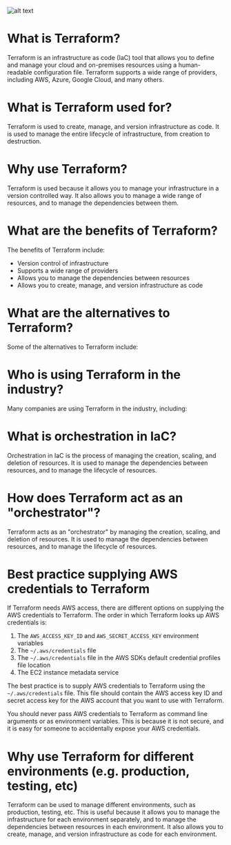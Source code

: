 ![alt text](image.png)

# What is Terraform?

Terraform is an infrastructure as code (IaC) tool that allows you to define and manage your cloud and on-premises resources using a human-readable configuration file. Terraform supports a wide range of providers, including AWS, Azure, Google Cloud, and many others.

# What is Terraform used for?

Terraform is used to create, manage, and version infrastructure as code. It is used to manage the entire lifecycle of infrastructure, from creation to destruction.

# Why use Terraform?

Terraform is used because it allows you to manage your infrastructure in a version controlled way. It also allows you to manage a wide range of resources, and to manage the dependencies between them.

# What are the benefits of Terraform?

The benefits of Terraform include:

* Version control of infrastructure
* Supports a wide range of providers
* Allows you to manage the dependencies between resources
* Allows you to create, manage, and version infrastructure as code

# What are the alternatives to Terraform?

Some of the alternatives to Terraform include:



# Who is using Terraform in the industry?

Many companies are using Terraform in the industry, including:


# What is orchestration in IaC?

Orchestration in IaC is the process of managing the creation, scaling, and deletion of resources. It is used to manage the dependencies between resources, and to manage the lifecycle of resources.

# How does Terraform act as an "orchestrator"?

Terraform acts as an "orchestrator" by managing the creation, scaling, and deletion of resources. It is used to manage the dependencies between resources, and to manage the lifecycle of resources.

# Best practice supplying AWS credentials to Terraform

If Terraform needs AWS access, there are different options on supplying the AWS credentials to Terraform. The order in which Terraform looks up AWS credentials is:

1. The `AWS_ACCESS_KEY_ID` and `AWS_SECRET_ACCESS_KEY` environment variables
2. The `~/.aws/credentials` file
3. The `~/.aws/credentials` file in the AWS SDKs default credential profiles file location
4. The EC2 instance metadata service

The best practice is to supply AWS credentials to Terraform using the `~/.aws/credentials` file. This file should contain the AWS access key ID and secret access key for the AWS account that you want to use with Terraform.

You should never pass AWS credentials to Terraform as command line arguments or as environment variables. This is because it is not secure, and it is easy for someone to accidentally expose your AWS credentials.

# Why use Terraform for different environments (e.g. production, testing, etc)

Terraform can be used to manage different environments, such as production, testing, etc. This is useful because it allows you to manage the infrastructure for each environment separately, and to manage the dependencies between resources in each environment. It also allows you to create, manage, and version infrastructure as code for each environment.

